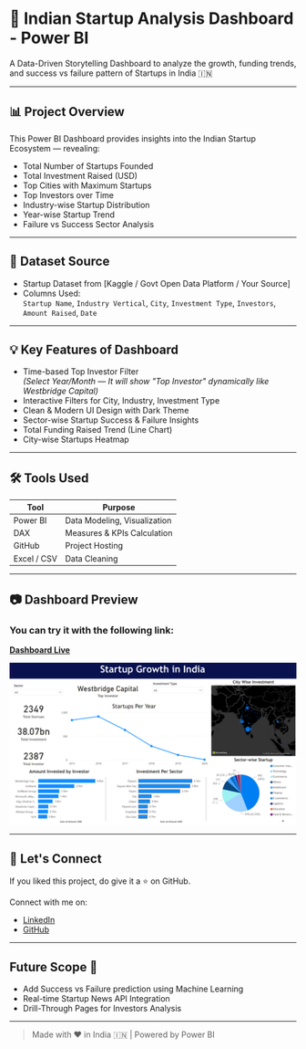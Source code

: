 # 🚀 Indian Startup Analysis Dashboard - Power BI

A Data-Driven Storytelling Dashboard to analyze the growth, funding trends, and success vs failure pattern of Startups in India 🇮🇳

---

## 📊 Project Overview

This Power BI Dashboard provides insights into the Indian Startup Ecosystem — revealing:

- Total Number of Startups Founded
- Total Investment Raised (USD)
- Top Cities with Maximum Startups
- Top Investors over Time
- Industry-wise Startup Distribution
- Year-wise Startup Trend
- Failure vs Success Sector Analysis

---

## 📁 Dataset Source
- Startup Dataset from [Kaggle / Govt Open Data Platform / Your Source]  
- Columns Used:  
`Startup Name`, `Industry Vertical`, `City`, `Investment Type`, `Investors`, `Amount Raised`, `Date`

---

## 💡 Key Features of Dashboard

- Time-based Top Investor Filter  
*(Select Year/Month — It will show "Top Investor" dynamically like Westbridge Capital)*  
- Interactive Filters for City, Industry, Investment Type  
- Clean & Modern UI Design with Dark Theme  
- Sector-wise Startup Success & Failure Insights  
- Total Funding Raised Trend (Line Chart)
- City-wise Startups Heatmap

---

## 🛠 Tools Used

| Tool        | Purpose          |
|-------------|-----------------|
| Power BI    | Data Modeling, Visualization |
| DAX         | Measures & KPIs Calculation |
| GitHub      | Project Hosting |
| Excel / CSV | Data Cleaning |

---

## 📷 Dashboard Preview

### You can try it with the following link:
**[Dashboard Live](https://app.powerbi.com/view?r=eyJrIjoiYmI2YmViY2QtYjAzZC00MDFlLWExM2YtOTQ1YThmMzFkNDY1IiwidCI6IjQ4M2UzNzk4LWMyMGItNDliMS04YTU5LTQzY2M4YjE2ODkzMCJ9)** 

![Dashboard Preview](Output.png) 

---

## 🤝 Let's Connect

If you liked this project, do give it a ⭐ on GitHub.

Connect with me on:

- [LinkedIn](https://www.linkedin.com/in/manish-sharma-55013a222/)
- [GitHub](https://github.com/manishsarmaa)

---

## Future Scope 🚀

- Add Success vs Failure prediction using Machine Learning  
- Real-time Startup News API Integration  
- Drill-Through Pages for Investors Analysis  

---

> Made with ❤️ in India 🇮🇳 | Powered by Power BI
